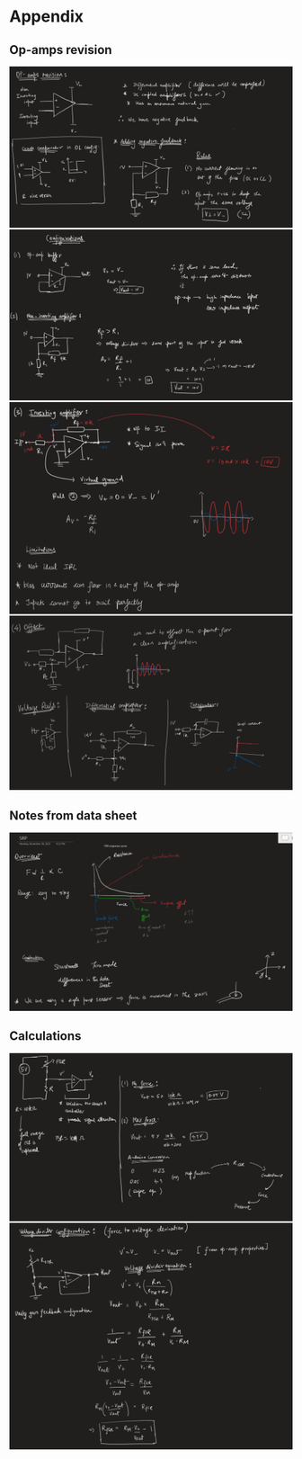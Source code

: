 # Appendix
## Op-amps revision
![](images/img1.png)
![](images/img2.png)
![](images/img3.png)
![](images/img4.png)

## Notes from data sheet
![](images/img5.png)

## Calculations
![](images/img6.png)
![](images/img7.png)